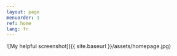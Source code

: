 ```yaml
---
layout: page
menuorder: 1
ref: home
lang: fr
---
```



![My helpful screenshot]({{ site.baseurl }}/assets/homepage.jpg)


